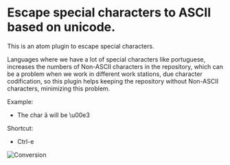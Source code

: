 # Escape special characters to ASCII based on unicode.

This is an atom plugin to escape special characters.

Languages where we have a lot of special characters like portuguese, increases the numbers of Non-ASCII characters in the repository, which can be a problem when we work in different work stations, due character codification, so  this plugin helps keeping the repository without Non-ASCII characters, minimizing this problem.

Example:

 - The char ã will be \u00e3

Shortcut:
  - Ctrl-e


![Conversion](http://i3.kym-cdn.com/photos/images/original/000/058/092/wololooooooooooooooooooooo20110724-22047-dccquj.gif)
